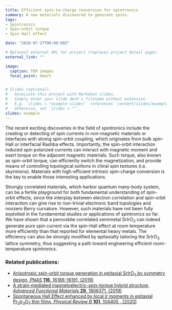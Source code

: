```yaml
---
title: Efficient spin-to-charge conversion for spintronics
summary: A new materials discovered to generate spins.
tags:
- Spintronics
- Spin-orbit torque
- Spin Hall effect

date: "2020-07-27T00:00:00Z"

# Optional external URL for project (replaces project detail page).
external_link: ""

image:
  caption: TEM images
  focal_point: Smart


# Slides (optional).
#   Associate this project with Markdown slides.
#   Simply enter your slide deck's filename without extension.
#   E.g. `slides = "example-slides"` references `content/slides/example-slides.md`.
#   Otherwise, set `slides = ""`.
slides: example
---
```


The recent exciting discoveries in the field of spintronics include the creating or detecting of spin currents in non-magnetic materials or interfaces with strong spin-orbit coupling, which originates from bulk spin-Hall or interfacial Rashba effects. Importantly, the spin-orbit interaction induced spin polarized currents can interact with magnetic moment and exert torque on the adjacent magnetic materials. Such torque, also known as spin-orbit torque, can efficiently switch the magnetization, and provide means of controlling topological solitons in chiral spin textures (i.e. skyrmions). Materials with high-efficient intrinsic spin-charge conversion is the key to enable those interesting applications.

Strongly correlated materials, which harbor quantum many-body system, can be a fertile playground for both fundamental understanding of spin-orbit effects, since the interplay between electron correlation and spin-orbit interaction can give rise to non-trivial electronic band topologies and nonzero Berry curvature. However, such materials have not been fully exploited in the fundamental studies or applications of spintronics so far. We have shown that a perovskite correlated semimetal SrIrO<sub>3</sub> can indeed generate pure spin current via the spin-Hall effect at room temperature more efficiently than that reported for elemental heavy metals. The efficiency can also be strongly modified by epitaxially tailoring the SrIrO<sub>3</sub> lattice symmetry, thus suggesting a path toward engineering efficient room-temperature spintronics.

### Related publications:
- [Anisotropic spin-orbit torque generation in epitaxial SrIrO<sub>3</sub> by symmetry design, *PNAS* **116**, 16186-16191, (2019)](https://www.pnas.org/content/116/33/16186)
- [A strain-mediated magnetoelectric-spin-torque hybrid structure, *Advanced Functional Materials* **29**, 1806371, (2019)](https://onlinelibrary.wiley.com/doi/full/10.1002/adfm.201806371)
- [Spontaneous Hall Effect enhanced by local Ir moments in epitaxial Pr<sub>2</sub>Ir<sub>2</sub>O<sub>7</sub> thin films, *Physical Review B* **101**, 104405 , (2020)](https://journals.aps.org/prb/abstract/10.1103/PhysRevB.101.104405)
